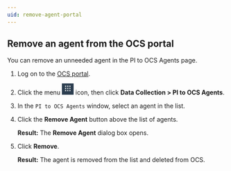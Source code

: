 ```yaml
---
uid: remove-agent-portal
---
```


## Remove an agent from the OCS portal

You can remove an unneeded agent in the PI to OCS Agents page.

1. Log on to the [OCS portal](https://cloud.osisoft.com).
2. Click the menu ![ ](../..\images\waffle-button.png) icon, then click **Data Collection > PI to OCS Agents**.

3. In the `PI to OCS Agents` window, select an agent in the list.

4. Click the **Remove Agent** button above the list of agents.

   **Result:** The **Remove Agent** dialog box opens.

5. Click **Remove**.

   **Result:** The agent is removed from the list and deleted from OCS.